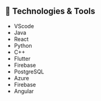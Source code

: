 ## 🔧 Technologies & Tools
- VScode
- Java
- React
- Python
- C++
- Flutter
- Firebase
- PostgreSQL
- Azure
- Firebase
- Angular
